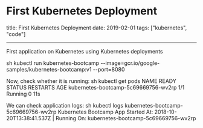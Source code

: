 # First Kubernetes Deployment
title: First Kubernetes Deployment
date: 2019-02-01
tags: ["kubernetes", "code"]
___

First application on Kubernetes using Kubernetes deployments

<!--more-->

sh
    kubectl run kubernetes-bootcamp --image=gcr.io/google-samples/kubernetes-bootcamp:v1 --port=8080


Now, check whether it is running:
sh
    kubectl get pods
    NAME                                   READY     STATUS    RESTARTS   AGE
    kubernetes-bootcamp-5c69669756-wv2rp   1/1       Running   0          11s


We can check application logs:
sh
kubectl logs kubernetes-bootcamp-5c69669756-wv2rp
Kubernetes Bootcamp App Started At: 2018-10-20T13:38:41.537Z | Running On: kubernetes-bootcamp-5c69669756-wv2rp
